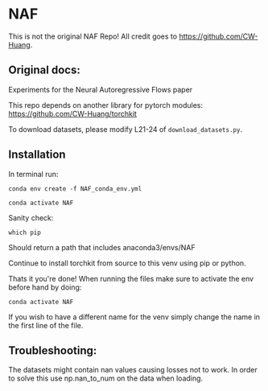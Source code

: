 # NAF
This is not the original NAF Repo! All credit goes to https://github.com/CW-Huang.


## Original docs:
Experiments for the Neural Autoregressive Flows paper

This repo depends on another library for pytorch modules: https://github.com/CW-Huang/torchkit

To download datasets, please modify L21-24 of `download_datasets.py`. 


## Installation 
In terminal run:

    conda env create -f NAF_conda_env.yml

    conda activate NAF


 Sanity check:

    which pip

 Should return a path that includes anaconda3/envs/NAF


Continue to install torchkit from source to this venv using pip or python.


Thats it you're done! When running the files make sure to activate the env before hand by doing:

    conda activate NAF


If you wish to have a different name for the venv simply change the name in the first line of the file.



## Troubleshooting:
The datasets might contain nan values causing losses not to work. In order to solve this use np.nan_to_num on the data when loading.
